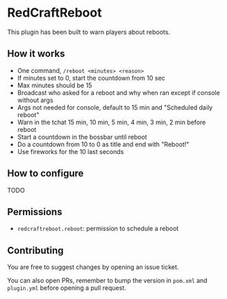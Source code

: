 # RedCraftReboot

This plugin has been built to warn players about reboots.

## How it works

- One command, `/reboot <minutes> <reason>`
- If minutes set to 0, start the countdown from 10 sec
- Max minutes should be 15
- Broadcast who asked for a reboot and why when ran except if console without args
- Args not needed for console, default to 15 min and "Scheduled daily reboot"
- Warn in the tchat 15 min, 10 min, 5 min, 4 min, 3 min, 2 min before reboot
- Start a countdown in the bossbar until reboot
- Do a countdown from 10 to 0 as title and end with "Reboot!"
- Use fireworks for the 10 last seconds

## How to configure

TODO

## Permissions

- `redcraftreboot.reboot`: permission to schedule a reboot

## Contributing

You are free to suggest changes by opening an issue ticket.

You can also open PRs, remember to bump the version in `pom.xml` and `plugin.yml` before opening a pull request.
